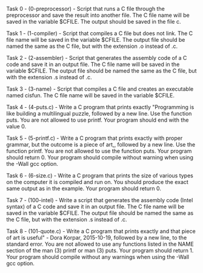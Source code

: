 Task 0 - (0-preprocessor) - Script that runs a C file through the preprocessor and save the result into another file. The C file name will be saved in the variable $CFILE. The output should be saved in the file c.

Task 1 - (1-compiler) - Script that compiles a C file but does not link. The C file name will be saved in the variable $CFILE. The output file should be named the same as the C file, but with the extension .o instead of .c.

Task 2 - (2-assembler) - Script that generates the assembly code of a C code and save it in an output file. The C file name will be saved in the variable $CFILE. The output file should be named the same as the C file, but with the extension .s instead of .c.

Task 3 - (3-name) - Script that compiles a C file and creates an executable named cisfun. The C file name will be saved in the variable $CFILE.

Task 4 - (4-puts.c) - Write a C program that prints exactly "Programming is like building a multilingual puzzle, followed by a new line. Use the function puts. You are not allowed to use printf. Your program should end with the value 0.

Task 5 - (5-printf.c) - Write a C program that prints exactly with proper grammar, but the outcome is a piece of art,, followed by a new line. Use the function printf. You are not allowed to use the function puts. Your program should return 0. Your program should compile without warning when using the -Wall gcc option.

Task 6 - (6-size.c) - Write a C program that prints the size of various types on the computer it is compiled and run on. You should produce the exact same output as in the example. Your program should return 0. 

Task 7 - (100-intel) - Write a script that generates the assembly code (Intel syntax) of a C code and save it in an output file. The C file name will be saved in the variable $CFILE. The output file should be named the same as the C file, but with the extension .s instead of .c.

Task 8 - (101-quote.c) - Write a C program that prints exactly and that piece of art is useful" - Dora Korpar, 2015-10-19, followed by a new line, to the standard error. You are not allowed to use any functions listed in the NAME section of the man (3) printf or man (3) puts. Your program should return 1. Your program should compile without any warnings when using the -Wall gcc option.
